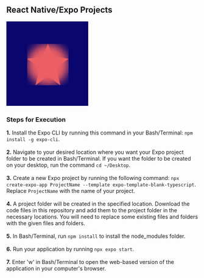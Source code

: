 ## React Native/Expo Projects
<img src="Starcatcher/assets/favicon.png">

### Steps for Execution
<b>1.</b> Install the Expo CLI by running this command in your Bash/Terminal: `npm install -g expo-cli`.<br><br>
<b>2.</b> Navigate to your desired location where you want your Expo project folder to be created in Bash/Terminal. If you want the folder to be created on your desktop, run the command `cd ~/Desktop`.<br><br>
<b>3.</b> Create a new Expo project by running the following command: `npx create-expo-app ProjectName --template expo-template-blank-typescript`. Replace `ProjectName` with the name of your project.<br><br>
<b>4.</b> A project folder will be created in the specified location. Download the code files in this repository and add them to the project folder in the necessary locations. You will need to replace some existing files and folders with the given files and folders.<br></br>
<b>5.</b> In Bash/Terminal, run `npm install` to install the node_modules folder.<br><br>
<b>6.</b> Run your application by running `npx expo start`.<br><br>
<b>7.</b> Enter 'w' in Bash/Terminal to open the web-based version of the application in your computer's browser.
